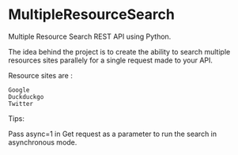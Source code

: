 # MultipleResourceSearch
Multiple Resource Search REST API using Python.

The idea behind the project is to create the ability to search multiple resources sites parallely for a single request made to your API.
 

Resource sites are :

    Google
    Duckduckgo
    Twitter 



Tips:

Pass async=1 in Get request as a parameter to run the search in asynchronous mode.
